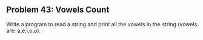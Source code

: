 ## Problem 43: Vowels Count

Write a program to read a string and print all the vowels in the string (vowels are: a,e,i,o,u).
